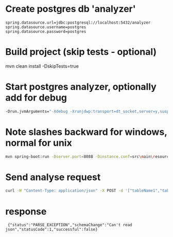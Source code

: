 # Create postgres db 'analyzer'
```
spring.datasource.url=jdbc:postgresql://localhost:5432/analyzer
spring.datasource.username=postgres
spring.datasource.password=postgres
```

# Build project (skip tests - optional)
mvn clean install -DskipTests=true

# Start postgres analyzer, optionally add for debug
```bash
-Drun.jvmArguments="-Xdebug -Xrunjdwp:transport=dt_socket,server=y,suspend=n,address=5005"
```
# Note slashes backward for windows, normal for unix
```bash
mvn spring-boot:run -Dserver.port=8088 -Dinstance.conf=src\main\resources\application.properties -Dlog4j.configuration=file:conf\log4j.properties 
```

# Send analyse request
```bash
curl -H "Content-Type: application/json" -X POST -d '["tableName1","tableName2"]' http://localhost:8088/api/v1/analyze
```
# response
```
 {"status":"PARSE_EXCEPTION","schemaChange":"Can't read json","statusCode":1,"successful":false}
```